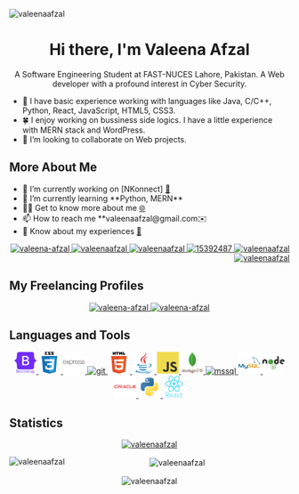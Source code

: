 

<p align="left"> 
  <img src="https://komarev.com/ghpvc/?username=valeenaafzal&label=Profile%20views&color=0e75b6&style=flat" alt="valeenaafzal" /> 
</p>
 <h1 align="center">Hi there, I'm Valeena Afzal</h1>
    <p align="center">
        A Software Engineering Student at FAST-NUCES Lahore, Pakistan. A Web developer with a
        profound interest in Cyber Security.
    </p>
    <ul>
        <li>
            🌱 I have basic experience working with languages like Java, C/C++, Python, React, JavaScript,
            HTML5, CSS3.
        </li>
        <li>
            🍀 I enjoy working on bussiness side logics. I have a little experience with MERN stack
            and WordPress.
        </li>
        <li>
            💞️ I’m looking to collaborate on Web projects.
        </li>
    </ul>

<h2>More About Me</h2>
<ul>
        <li>
            🔭 I’m currently working on [NKonnect] 
            <a href="https://github.com/ValeenaAfzal/Final-Year-Project" target="_blank">
              🔗 
            </a>
        </li>
        <li>
            🌱 I’m currently learning **Python, MERN**
        </li>
        <li>
            👨‍💻 Get to know more about me
            <a href="http://valeenaafzal.com/" target="_blank">
               🌐
            </a>
        </li>
        <li>
            📫 How to reach me **valeenaafzal@gmail.com✉️ 
        </li>
        <li>
            📄 Know about my experiences 
            <a href=""
                target="_blank">
              🔗 
            </a>
        </li>
    </ul>
    <p align="right">
  <a href="https://codepen.io/valeena-afzal" target="_blank">
    <img src="https://raw.githubusercontent.com/rahuldkjain/github-profile-readme-generator/master/src/images/icons/Social/codepen.svg" alt="valeena-afzal" height="30" width="40" />
  </a>
  <a href="https://twitter.com/valeenaafzal" target="_blank">
    <img src="https://raw.githubusercontent.com/rahuldkjain/github-profile-readme-generator/master/src/images/icons/Social/twitter.svg" alt="valeenaafzal" height="30" width="40" />
  </a>
  <a href="https://linkedin.com/in/valeenaafzal" target="_blank">
    <img src="https://raw.githubusercontent.com/rahuldkjain/github-profile-readme-generator/master/src/images/icons/Social/linked-in-alt.svg" alt="valeenaafzal" height="30" width="40" />
  </a>
  <a href="https://stackoverflow.com/users/15392487" target="_blank">
    <img src="https://raw.githubusercontent.com/rahuldkjain/github-profile-readme-generator/master/src/images/icons/Social/stack-overflow.svg" alt="15392487" height="30" width="40" />
  </a>
  <a href="https://fb.com/valeenaafzal" target="_blank">
    <img src="https://raw.githubusercontent.com/rahuldkjain/github-profile-readme-generator/master/src/images/icons/Social/facebook.svg" alt="valeenaafzal" height="30" width="40" />
  </a>
  <a href="https://instagram.com/valeenaafzal" target="_blank">
    <img src="https://raw.githubusercontent.com/rahuldkjain/github-profile-readme-generator/master/src/images/icons/Social/instagram.svg" alt="valeenaafzal" height="30" width="40" />
  </a>
</p>

<h2>My Freelancing Profiles</h2>
<div align="center" >
  <a href="" target="_blank">
    <img src="https://1000logos.net/wp-content/uploads/2021/11/Fiverr-Logo.png" alt="valeena-afzal" height="50" width="70" />
  </a>
  <a href="" target="_blank">
    <img src="https://image.status.io/z6aeO6kAGsAG.png" alt="valeena-afzal" height="50" width="90" />
  </a>
</div>
 
 




<h2>Languages and Tools</h2>
<p align="center" >
  <a href="https://getbootstrap.com" target="_blank" rel="noreferrer"> <img src="https://raw.githubusercontent.com/devicons/devicon/master/icons/bootstrap/bootstrap-plain-wordmark.svg" alt="bootstrap" width="40" height="40"/> </a> 
  <a href="https://www.w3schools.com/css/" target="_blank" rel="noreferrer"> <img src="https://raw.githubusercontent.com/devicons/devicon/master/icons/css3/css3-original-wordmark.svg" alt="css3" width="40" height="40"/> </a> 
  <a href="https://expressjs.com" target="_blank" rel="noreferrer"> <img src="https://raw.githubusercontent.com/devicons/devicon/master/icons/express/express-original-wordmark.svg" alt="express" width="40" height="40"/> </a> 
  <a href="https://git-scm.com/" target="_blank" rel="noreferrer"> <img src="https://www.vectorlogo.zone/logos/git-scm/git-scm-icon.svg" alt="git" width="40" height="40"/> </a> 
  <a href="https://www.w3.org/html/" target="_blank" rel="noreferrer"> <img src="https://raw.githubusercontent.com/devicons/devicon/master/icons/html5/html5-original-wordmark.svg" alt="html5" width="40" height="40"/> </a> 
  <a href="https://www.java.com" target="_blank" rel="noreferrer"> <img src="https://raw.githubusercontent.com/devicons/devicon/master/icons/java/java-original.svg" alt="java" width="40" height="40"/> </a> 
  <a href="https://developer.mozilla.org/en-US/docs/Web/JavaScript" target="_blank" rel="noreferrer"> <img src="https://raw.githubusercontent.com/devicons/devicon/master/icons/javascript/javascript-original.svg" alt="javascript" width="40" height="40"/> </a> 
  <a href="https://www.mongodb.com/" target="_blank" rel="noreferrer"> <img src="https://raw.githubusercontent.com/devicons/devicon/master/icons/mongodb/mongodb-original-wordmark.svg" alt="mongodb" width="40" height="40"/> </a> 
  <a href="https://www.microsoft.com/en-us/sql-server" target="_blank" rel="noreferrer"> <img src="https://www.svgrepo.com/show/303229/microsoft-sql-server-logo.svg" alt="mssql" width="40" height="40"/> </a> 
  <a href="https://www.mysql.com/" target="_blank" rel="noreferrer"> <img src="https://raw.githubusercontent.com/devicons/devicon/master/icons/mysql/mysql-original-wordmark.svg" alt="mysql" width="40" height="40"/> </a> 
  <a href="https://nodejs.org" target="_blank" rel="noreferrer"> <img src="https://raw.githubusercontent.com/devicons/devicon/master/icons/nodejs/nodejs-original-wordmark.svg" alt="nodejs" width="40" height="40"/> </a> 
  <a href="https://www.oracle.com/" target="_blank" rel="noreferrer"> <img src="https://raw.githubusercontent.com/devicons/devicon/master/icons/oracle/oracle-original.svg" alt="oracle" width="40" height="40"/> </a> 
  <a href="https://www.python.org" target="_blank" rel="noreferrer"> <img src="https://raw.githubusercontent.com/devicons/devicon/master/icons/python/python-original.svg" alt="python" width="40" height="40"/> </a> 
  <a href="https://reactjs.org/" target="_blank" rel="noreferrer"> <img src="https://raw.githubusercontent.com/devicons/devicon/master/icons/react/react-original-wordmark.svg" alt="react" width="40" height="40"/> </a>
</p>

<h2>Statistics</h2>
<p align="center">
  <a href="https://github.com/ryo-ma/github-profile-trophy">
    <img src="https://github-profile-trophy.vercel.app/?username=valeenaafzal&theme=flat" alt="valeenaafzal" />
  </a>
</p>




<p align="center">
  <img align="left" src="https://github-readme-stats.vercel.app/api/top-langs?username=valeenaafzal&show_icons=true&locale=en&layout=compact" alt="valeenaafzal" />
  <img align="center" src="https://github-readme-stats.vercel.app/api?username=valeenaafzal&show_icons=true&locale=en" alt="valeenaafzal" />
</p>

<p align="center">
  <img align="center" src="https://github-readme-streak-stats.herokuapp.com/?user=valeenaafzal&" alt="valeenaafzal" />
</p>
